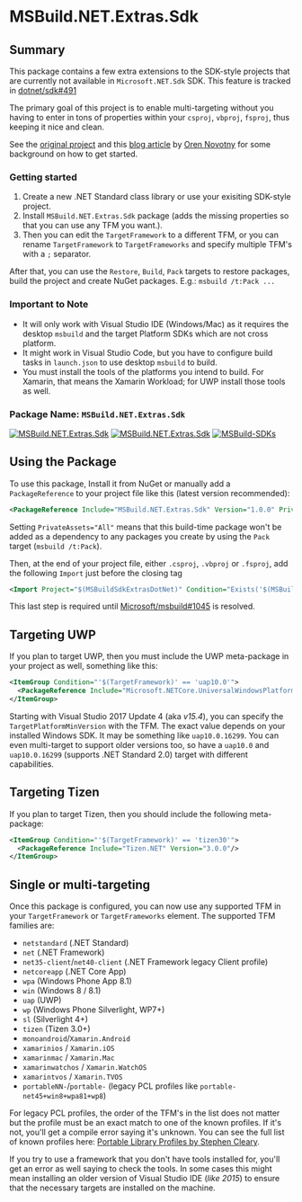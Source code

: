 # MSBuild.NET.Extras.Sdk

## Summary

This package contains a few extra extensions to the SDK-style projects that are currently not available in `Microsoft.NET.Sdk` SDK. This feature is tracked in [dotnet/sdk#491](/dotnet/sdk/issues/491)

The primary goal of this project is to enable multi-targeting without you having to enter in tons of properties within your `csproj`, `vbproj`, `fsproj`, thus keeping it nice and clean.

See the [original project](/onovotny/MSBuildSdkExtras/) and this [blog article](https://oren.codes/2017/01/04/multi-targeting-the-world-a-single-project-to-rule-them-all/) by [Oren Novotny](/onovotny) for some background on how to get started.

### Getting started

1. Create a new .NET Standard class library or use your exisiting SDK-style project.
2. Install `MSBuild.NET.Extras.Sdk` package (adds the missing properties so that you can use any TFM you want.).
3. Then you can edit the `TargetFramework` to a different TFM, or you can rename `TargetFramework` to `TargetFrameworks` and specify multiple TFM's with a `;` separator.

After that, you can use the `Restore`, `Build`, `Pack` targets to restore packages, build the project and create NuGet packages. E.g.: `msbuild /t:Pack ...`

### Important to Note

- It will only work with Visual Studio IDE (Windows/Mac) as it requires the desktop `msbuild` and the target Platform SDKs which are not cross platform.
- It might work in Visual Studio Code, but you have to configure build tasks in `launch.json` to use desktop `msbuild` to build.
- You must install the tools of the platforms you intend to build. For Xamarin, that means the Xamarin Workload; for UWP install those tools as well.

### Package Name: `MSBuild.NET.Extras.Sdk`

[![MSBuild.NET.Extras.Sdk](https://img.shields.io/nuget/v/MSBuild.NET.Extras.Sdk.svg)](https://nuget.org/packages/MSBuild.NET.Extras.Sdk)
[![MSBuild.NET.Extras.Sdk](https://img.shields.io/myget/msbuild-sdks/v/MSBuild.NET.Extras.Sdk.svg)](https://myget.org/feed/msbuild-sdks/package/nuget/MSBuild.NET.Extras.Sdk)
[![MSBuild-SDKs](https://img.shields.io/badge/msbuild--sdks-myget-brightgreen.svg)](https://myget.org/gallery/msbuild-sdks)

## Using the Package

To use this package, Install it from NuGet or manually add a `PackageReference` to your project file like this (latest version recommended):

```xml
<PackageReference Include="MSBuild.NET.Extras.Sdk" Version="1.0.0" PrivateAssets="All"/>
```

Setting `PrivateAssets="All"` means that this build-time package won't be added as a dependency to any packages you create by using the `Pack` target (`msbuild /t:Pack`).

Then, at the end of your project file, either `.csproj`, `.vbproj` or `.fsproj`, add the following `Import` just before the closing tag

```xml
<Import Project="$(MSBuildSdkExtrasDotNet)" Condition="Exists('$(MSBuildSdkExtrasDotNet)')"/>
```

This last step is required until [Microsoft/msbuild#1045](/Microsoft/msbuild/issues/1045) is resolved.

## Targeting UWP

If you plan to target UWP, then you must include the UWP meta-package in your project as well, something like this:

```xml
<ItemGroup Condition="'$(TargetFramework)' == 'uap10.0'">
  <PackageReference Include="Microsoft.NETCore.UniversalWindowsPlatform" Version="6.0.1"/>
</ItemGroup>
```

Starting with Visual Studio 2017 Update 4 (aka _v15.4_), you can specify the `TargetPlatformMinVersion` with the TFM. The exact value depends on your installed Windows SDK. It may be something like `uap10.0.16299`. You can even multi-target to support older versions too, so have a `uap10.0` and `uap10.0.16299` (supports .NET Standard 2.0) target with different capabilities.

## Targeting Tizen

If you plan to target Tizen, then you should include the following meta-package:

```xml
<ItemGroup Condition="'$(TargetFramework)' == 'tizen30'">
  <PackageReference Include="Tizen.NET" Version="3.0.0"/>
</ItemGroup>
```

## Single or multi-targeting

Once this package is configured, you can now use any supported TFM in your `TargetFramework` or `TargetFrameworks` element. The supported TFM families are:

- `netstandard` (.NET Standard)
- `net` (.NET Framework)
- `net35-client`/`net40-client` (.NET Framework legacy Client profile)
- `netcoreapp` (.NET Core App)
- `wpa` (Windows Phone App 8.1)
- `win` (Windows 8 / 8.1)
- `uap` (UWP)
- `wp` (Windows Phone Silverlight, WP7+)
- `sl` (Silverlight 4+)
- `tizen` (Tizen 3.0+)
- `monoandroid`/`Xamarin.Android`
- `xamarinios` / `Xamarin.iOS`
- `xamarinmac` / `Xamarin.Mac`
- `xamarinwatchos` / `Xamarin.WatchOS`
- `xamarintvos` / `Xamarin.TVOS`
- `portableNN-`/`portable-` (legacy PCL profiles like `portable-net45+win8+wpa81+wp8`)

 For legacy PCL profiles, the order of the TFM's in the list does not matter but the profile must be an exact match to one of the known profiles. If it's not, you'll get a compile error saying it's unknown. You can see the full list of known profiles here: [Portable Library Profiles by Stephen Cleary](https://portablelibraryprofiles.stephencleary.com/).

 If you try to use a framework that you don't have tools installed for, you'll get an error as well saying to check the tools. In some cases this might mean installing an older version of Visual Studio IDE (_like 2015_) to ensure that the necessary targets are installed on the machine.
